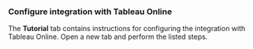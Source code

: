 ### Configure integration with Tableau Online

The **Tutorial** tab contains instructions for configuring the integration with Tableau Online. Open a new tab and perform the listed steps.
